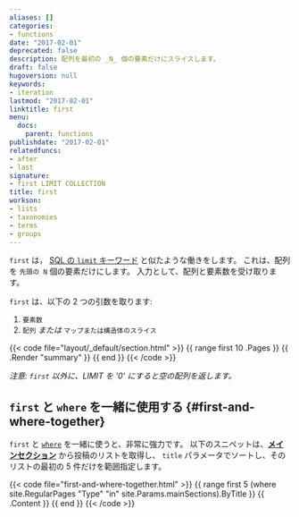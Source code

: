 ```yaml
---
aliases: []
categories:
- functions
date: "2017-02-01"
deprecated: false
description: 配列を最初の _N_ 個の要素だけにスライスします。
draft: false
hugoversion: null
keywords:
- iteration
lastmod: "2017-02-01"
linktitle: first
menu:
  docs:
    parent: functions
publishdate: "2017-02-01"
relatedfuncs:
- after
- last
signature:
- first LIMIT COLLECTION
title: first
workson:
- lists
- taxonomies
- terms
- groups
---
```


`first` は， [SQL の `limit` キーワード][limitkeyword] と似たような働きをします。 これは、配列を `先頭の N` 個の要素だけにします。 入力として、配列と要素数を受け取ります。

`first` は、以下の 2 つの引数を取ります:
1. `要素数`
2. `配列` *または* `マップまたは構造体のスライス`

{{< code file="layout/_default/section.html" >}}
{{ range first 10 .Pages }}
    {{ .Render "summary" }}
{{ end }}
{{< /code >}}

*注意: `first` 以外に、LIMIT を '0' にすると空の配列を返します。*

## `first` と `where` を一緒に使用する {#first-and-where-together}

`first` と [`where`][wherefunction] を一緒に使うと、非常に強力です。 以下のスニペットは、[**メインセクション**][mainsections] から投稿のリストを取得し、 `title` パラメータでソートし、そのリストの最初の 5 件だけを範囲指定します。

{{< code file="first-and-where-together.html" >}}
{{ range first 5 (where site.RegularPages "Type" "in" site.Params.mainSections).ByTitle }}
   {{ .Content }}
{{ end }}
{{< /code >}}


[limitkeyword]: https://www.techonthenet.com/sql/select_limit.php
[wherefunction]: /function/where/
[mainsections]: /function/where/#mainsections
